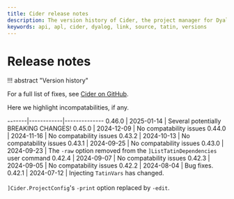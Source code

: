 ```yaml
---
title: Cider release notes
description: The version history of Cider, the project manager for Dyalog APL software authors.
keywords: api, apl, cider, dyalog, link, source, tatin, versions
---
```

# Release notes


!!! abstract "Version history"

For a full list of fixes, see [Cider on GitHub](https://github.com/aplteam/Cider/releases).

Here we highlight incompatabilities, if any.

<style>
  .nowrap {
    white-space: nowrap;
  }
</style>

-------|------------|--------------
0.46.0 | 2025-01-14 | Several potentially BREAKING CHANGES!
0.45.0 | 2024-12-09 | No compatability issues
0.44.0 | 2024-11-16 | No compatability issues
0.43.2 | 2024-10-13 | No compatability issues
0.43.1 | 2024-09-25 | No compatability issues
0.43.0 | 2024-09-23 | The `-raw` option removed from the `]ListTatinDependencies` user command
0.42.4 | 2024-09-07 | No compatability issues
0.42.3 | 2024-09-05 | No compatability issues
0.42.2 | <span class="nowrap">2024-08-04</span> | Bug fixes.
0.42.1 | 2024-07-12 | Injecting `TatinVars` has changed.<br><br>`]Cider.ProjectConfig`'s `-print` option replaced by `-edit`. 














